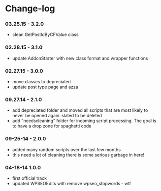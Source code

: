 Change-log
==============

### 03.25.15 - 3.2.0
- clean GetPostIdByCFValue class

### 02.28.15 - 3.1.0
- update AddonStarter with new class format and wrapper functions

### 02.27.15 - 3.0.0
- move classes to depreciated
- update post type page and azza

### 09.27.14 - 2.1.0
- add depreciated folder and moved all scripts that are most likely to never be opened again. slated to be deleted
- add "needscleaning" folder for incoming script processing. The goal is to have a drop zone for spaghetti code

### 09-25-14 - 2.0.0
- added many random scripts over the last few months
- this need a lot of cleaning there is some serious garbage in here!

### 04-18-14 1.0.0
- first official track
- updated WPSEOEdits with remove wpseo_stopwords - wtf

